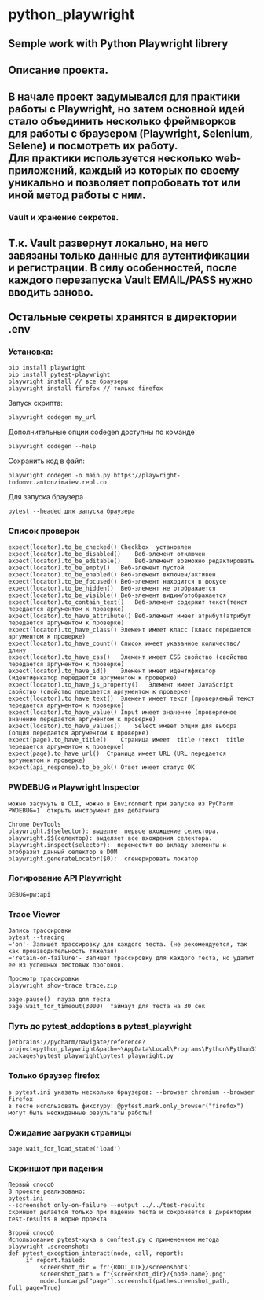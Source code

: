 # python_playwright
## Semple work with Python Playwright librery

## Описание проекта.
В начале проект задумывался для практики работы с Playwright, но затем основной идей стало объединить несколько фреймворков
для работы с браузером (Playwright, Selenium, Selene) и посмотреть их работу.\
Для практики используется несколько web-приложений, каждый из которых по своему уникально и позволяет попробовать тот или
иной метод работы с ним.
---


### Vault и хранение секретов.
Т.к. Vault развернут локально, на него завязаны только данные для аутентификации и регистрации.
В силу особенностей, после каждого перезапуска Vault EMAIL/PASS нужно вводить заново. \
\
Остальные секреты хранятся в директории .env
---


### Установка:
```commandline
pip install playwright
pip install pytest-playwright
playwright install // все браузеры
playwright install firefox // только firefox
```

Запуск скрипта:
```commandline
playwright codegen my_url
```

Дополнительные опции codegen доступны по команде 
```commandline
playwright codegen --help
```

Сохранить код в файл:
```commandline
playwright codegen -o main.py https://playwright-todomvc.antonzimaiev.repl.co
```

Для запуска браузера
```commandline
pytest --headed для запуска браузера
```

### Список проверок
```commandline
expect(locator).to_be_checked()	Checkbox  установлен
expect(locator).to_be_disabled()	Веб-элемент отключен
expect(locator).to_be_editable()	Веб-элемент возможно редактировать 
expect(locator).to_be_empty()	Веб-элемент пустой
expect(locator).to_be_enabled()	Веб-элемент включен/активен
expect(locator).to_be_focused()	Веб-элемент находится в фокусе
expect(locator).to_be_hidden()	Веб-элемент не отображается
expect(locator).to_be_visible()	Веб-элемент видим/отображается
expect(locator).to_contain_text()	Веб-элемент содержит текст(текст передается аргументом к проверке)
expect(locator).to_have_attribute()	Веб-элемент имеет атрибут(атрибут передается аргументом к проверке)
expect(locator).to_have_class()	Элемент имеет класс (класс передается аргументом к проверке)
expect(locator).to_have_count()	Список имеет указанное количество/длину
expect(locator).to_have_css()	Элемент имеет CSS свойство (свойство передается аргументом к проверке)
expect(locator).to_have_id()	Элемент имеет идентификатор (идентификатор передается аргументом к проверке)
expect(locator).to_have_js_property()	Элемент имеет JavaScript свойство (свойство передается аргументом к проверке)
expect(locator).to_have_text()	Элемент имеет текст (проверяемый текст передается аргументом к проверке)
expect(locator).to_have_value()	Input имеет значение (проверяемое значение передается аргументом к проверке)
expect(locator).to_have_values()	Select имеет опции для выбора (опция передается аргументом к проверке)
expect(page).to_have_title()	Страница имеет  title (текст  title передается аргументом к проверке)
expect(page).to_have_url()	Страница имеет URL (URL передается аргументом к проверке)
expect(api_response).to_be_ok()	Ответ имеет статус OK
```


### PWDEBUG и Playwright Inspector
```commandline
можно засунуть в CLI, можно в Environment при запуске из PyCharm
PWDEBUG=1  открыть инструмент для дебагинга

Chrome DevTools
playwright.$(selector): выделяет первое вхождение селектора.
playwright.$$(селектор): выделяет все вхождения селектора. 
playwright.inspect(selector):  переместит во вкладу элементы и отобразит данный селектор в DOM
playwright.generateLocator($0):  сгенерировать локатор
```

### Логирование API Playwright
```commandline
DEBUG=pw:api
```

### Trace Viewer
```commandline
Запись трассировки
pytest --tracing
='on'- Запишет трассировку для каждого теста. (не рекомендуется, так как производительность тяжелая)
='retain-on-failure'- Запишет трассировку для каждого теста, но удалит ее из успешных тестовых прогонов.

Просмотр трассировки
playwright show-trace trace.zip

page.pause()  пауза для теста
page.wait_for_timeout(3000)  таймаут для теста на 30 сек
```

### Путь до pytest_addoptions в pytest_playwight
```commandline
jetbrains://pycharm/navigate/reference?project=python_playwright&path=~\AppData\Local\Programs\Python\Python310\Lib\site-packages\pytest_playwright\pytest_playwright.py
```

### Только браузер firefox
```commandline
в pytest.ini указать несколько браузеров: --browser chromium --browser firefox
в тесте использовать фикстуру: @pytest.mark.only_browser("firefox")
могут быть неожиданные результаты работы!
```
### Ожидание загрузки страницы
```commandline
page.wait_for_load_state('load')
```

### Скриншот при падении
```commandline
Первый способ
В проекте реализовано:
pytest.ini
--screenshot only-on-failure --output ../../test-results
скриншот делается только при падении теста и сохроняется в директории test-results в корне проекта

Второй способ
Использование pytest-хука в conftest.py с применением метода playwright .screenshot:
def pytest_exception_interact(node, call, report):
     if report.failed:
         screenshot_dir = fr'{ROOT_DIR}/screenshots'
         screenshot_path = f"{screenshot_dir}/{node.name}.png"
         node.funcargs["page"].screenshot(path=screenshot_path, full_page=True)
```